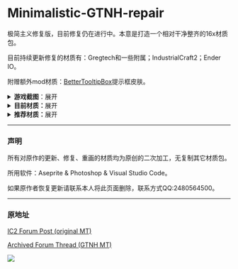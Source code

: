# Minimalistic-GTNH-repair
极简主义修复版，目前修复仍在进行中。本意是打造一个相对干净整齐的16x材质包。

目前持续更新修复的材质有：Gregtech和一些附属；IndustrialCraft2；Ender IO。

附赠额外mod材质：[BetterTooltipBox](https://github.com/xiaoxing2005/BetterTooltipBox)提示框皮肤。

<details>

> 部分机器展示：
> 
> （ps:网络波动可能无法显示请在仓库里下载查看。）

<summary><b>游戏截图</b>：展开</summary>

<img src="https://github.com/Fogy-F/Minimalistic-GTNH-repair/blob/7ba62a0d7e5ed047afc00d068ae7b3cfbeb8a0b7/screenshots/2024-10-01_08.28.28.png"/>

> （ps:不知道什么问题，开了光影之后机器上会有一层阴影，没光影是正常的。）

</details>

<details>

<summary><b>目前材质：</b>展开</summary>

> __整合包版本__
> 
> `GT:New Horizons 2.6.1 Java8`

> __Gregtech__
> - [ ] GT++.
> - [ ] BartWorks.
> - [ ] GigaGramFab.
> - [ ] GalaxySpace.
> - [ ] GT:New Horizons.
> - [ ] Good Generator.
> - [ ] GTNH-Intergalactic.
> - [ ] TecTech-Tec Technology!.

> __IndustrialCraft2__
> - [ ] Advanced Solar Panel.

> __Ender IO__
> - [x] 只更新管道部分,其他材质暂无考虑。

</details>

<details>

<summary><b>推荐材质：</b>展开</b></summary>
 
> 界面UI：[Modernity-GTNH-UI](https://github.com/ABKQPO/Modernity-GTNH-UI)
> 
> 高版本MC材质：[Modernity](https://www.curseforge.com/minecraft/texture-packs/modernity) &
[New Default+](https://www.curseforge.com/minecraft/texture-packs/newdefaultplus)
> 
> 多mod材质（会覆盖部分）：[Unity](https://www.curseforge.com/minecraft/texture-packs/unity)

</details>

---

### 声明
所有对原作的更新、修复、重画的材质均为原创的二次加工，无复制其它材质包。

所用软件：Aseprite & Photoshop & Visual Studio Code。

如果原作者恢复更新请联系本人将此页面删除，联系方式QQ:2480564500。

---

### 原地址
[IC2 Forum Post (original MT)](https://forum.industrial-craft.net/thread/10612-16x-minimalist-technology-gt6-gt5e/)

[Archived Forum Thread (GTNH MT)](https://web.archive.org/web/20230422125419/https://www.gtnewhorizons.com/forum/m/36844562/viewthread/32165079-minimalist-gt-v-010)

[![](https://img.shields.io/badge/License-CC%20BY--NC--SA%203.0-yellow.svg?style=flat-square)](https://creativecommons.org/licenses/by-nc-sa/3.0/)
